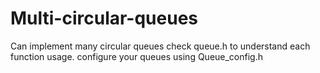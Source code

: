 # Multi-circular-queues
Can implement many circular queues
check queue.h to understand each function usage.
configure your queues using Queue_config.h
